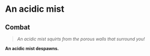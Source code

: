 # An acidic mist
## Combat

>*An acidic mist squirts from the porous walls that surround you!*

**An acidic mist despawns.**